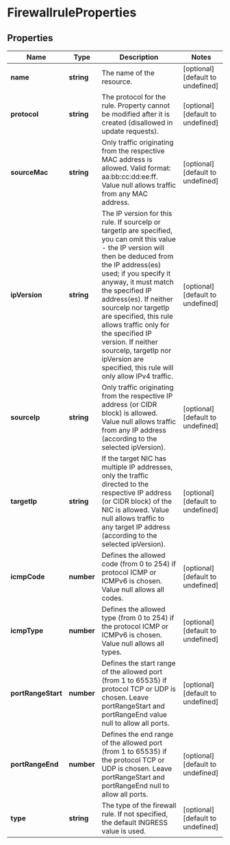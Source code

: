 # FirewallruleProperties

## Properties
| Name | Type | Description | Notes |
| ------------ | ------------- | ------------- | ------------- |
| **name** | **string** | The name of the  resource. | [optional] [default to undefined] |
| **protocol** | **string** | The protocol for the rule. Property cannot be modified after it is created (disallowed in update requests). | [optional] [default to undefined] |
| **sourceMac** | **string** | Only traffic originating from the respective MAC address is allowed. Valid format: aa:bb:cc:dd:ee:ff. Value null allows traffic from any MAC address. | [optional] [default to undefined] |
| **ipVersion** | **string** | The IP version for this rule. If sourceIp or targetIp are specified, you can omit this value - the IP version will then be deduced from the IP address(es) used; if you specify it anyway, it must match the specified IP address(es). If neither sourceIp nor targetIp are specified, this rule allows traffic only for the specified IP version. If neither sourceIp, targetIp nor ipVersion are specified, this rule will only allow IPv4 traffic. | [optional] [default to undefined] |
| **sourceIp** | **string** | Only traffic originating from the respective IP address (or CIDR block) is allowed. Value null allows traffic from any IP address (according to the selected ipVersion). | [optional] [default to undefined] |
| **targetIp** | **string** | If the target NIC has multiple IP addresses, only the traffic directed to the respective IP address (or CIDR block) of the NIC is allowed. Value null allows traffic to any target IP address (according to the selected ipVersion). | [optional] [default to undefined] |
| **icmpCode** | **number** | Defines the allowed code (from 0 to 254) if protocol ICMP or ICMPv6 is chosen. Value null allows all codes. | [optional] [default to undefined] |
| **icmpType** | **number** | Defines the allowed type (from 0 to 254) if the protocol ICMP or ICMPv6 is chosen. Value null allows all types. | [optional] [default to undefined] |
| **portRangeStart** | **number** | Defines the start range of the allowed port (from 1 to 65535) if protocol TCP or UDP is chosen. Leave portRangeStart and portRangeEnd value null to allow all ports. | [optional] [default to undefined] |
| **portRangeEnd** | **number** | Defines the end range of the allowed port (from 1 to 65535) if the protocol TCP or UDP is chosen. Leave portRangeStart and portRangeEnd null to allow all ports. | [optional] [default to undefined] |
| **type** | **string** | The type of the firewall rule. If not specified, the default INGRESS value is used. | [optional] [default to undefined] |


